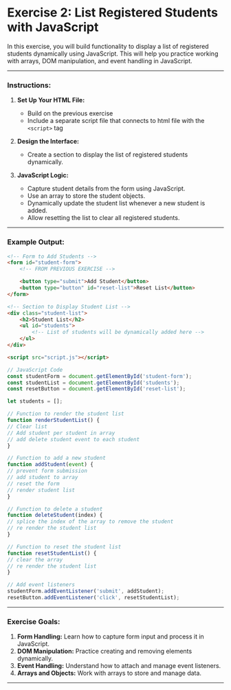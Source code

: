 # Exercise 2: List Registered Students with JavaScript

In this exercise, you will build functionality to display a list of registered students dynamically using JavaScript. This will help you practice working with arrays, DOM manipulation, and event handling in JavaScript.

---

### Instructions:

1. **Set Up Your HTML File:**
   - Build on the previous exercise
   - Include a separate script file that connects to html file with the `<script>` tag

2. **Design the Interface:**
   - Create a section to display the list of registered students dynamically.

3. **JavaScript Logic:**
   - Capture student details from the form using JavaScript.
   - Use an array to store the student objects.
   - Dynamically update the student list whenever a new student is added.
   - Allow resetting the list to clear all registered students.

---

### Example Output:

```html
<!-- Form to Add Students -->
<form id="student-form">
    <!-- FROM PREVIOUS EXERCISE -->

    <button type="submit">Add Student</button>
    <button type="button" id="reset-list">Reset List</button>
</form>

<!-- Section to Display Student List -->
<div class="student-list">
    <h2>Student List</h2>
    <ul id="students">
        <!-- List of students will be dynamically added here -->
    </ul>
</div>

<script src="script.js"></script>
```

```javascript
// JavaScript Code
const studentForm = document.getElementById('student-form');
const studentList = document.getElementById('students');
const resetButton = document.getElementById('reset-list');

let students = [];

// Function to render the student list
function renderStudentList() {
// Clear list
// Add student per student in array
// add delete student event to each student
}

// Function to add a new student
function addStudent(event) {
// prevent form submission
// add student to array
// reset the form
// render student list
}

// Function to delete a student
function deleteStudent(index) {
// splice the index of the array to remove the student
// re render the student list
}

// Function to reset the student list
function resetStudentList() {
// clear the array
// re render the student list
}

// Add event listeners
studentForm.addEventListener('submit', addStudent);
resetButton.addEventListener('click', resetStudentList);
```

---

### Exercise Goals:
1. **Form Handling:** Learn how to capture form input and process it in JavaScript.
2. **DOM Manipulation:** Practice creating and removing elements dynamically.
3. **Event Handling:** Understand how to attach and manage event listeners.
4. **Arrays and Objects:** Work with arrays to store and manage data.

---